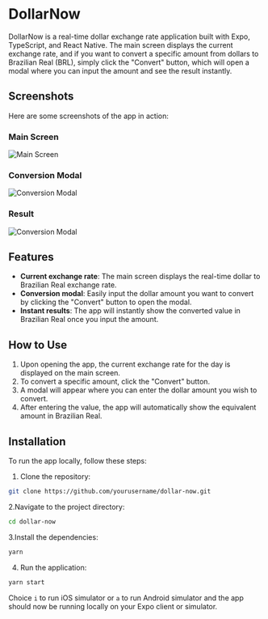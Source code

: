 # DollarNow

DollarNow is a real-time dollar exchange rate application built with Expo, TypeScript, and React Native. The main screen displays the current exchange rate, and if you want to convert a specific amount from dollars to Brazilian Real (BRL), simply click the "Convert" button, which will open a modal where you can input the amount and see the result instantly.

## Screenshots

Here are some screenshots of the app in action:

### Main Screen

![Main Screen](screenshots/screen-1.png)

### Conversion Modal

![Conversion Modal](screenshots/screen-2.png)

### Result

![Conversion Modal](screenshots/screen-3.png)

## Features

- **Current exchange rate**: The main screen displays the real-time dollar to Brazilian Real exchange rate.
- **Conversion modal**: Easily input the dollar amount you want to convert by clicking the "Convert" button to open the modal.
- **Instant results**: The app will instantly show the converted value in Brazilian Real once you input the amount.

## How to Use

1. Upon opening the app, the current exchange rate for the day is displayed on the main screen.
2. To convert a specific amount, click the "Convert" button.
3. A modal will appear where you can enter the dollar amount you wish to convert.
4. After entering the value, the app will automatically show the equivalent amount in Brazilian Real.

## Installation

To run the app locally, follow these steps:

1. Clone the repository:

```bash
git clone https://github.com/yourusername/dollar-now.git
```

2.Navigate to the project directory:

```bash
cd dollar-now
```

3.Install the dependencies:

```bash
yarn
```

4. Run the application:

```bash
yarn start
```

Choice `i` to run iOS simulator or `a` to run Android simulator and the app should now be running locally on your Expo client or simulator.
